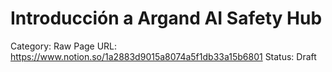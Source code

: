 # Introducción a Argand AI Safety Hub

Category: Raw
Page URL: https://www.notion.so/1a2883d9015a8074a5f1db33a15b6801
Status: Draft